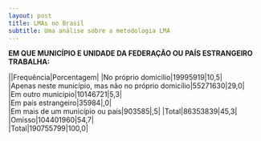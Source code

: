 ```yaml
---
layout: post
title: LMAs no Brasil
subtitle: Uma análise sobre a metodologia LMA
---
```



__EM QUE MUNICÍPIO E UNIDADE DA FEDERAÇÃO OU PAÍS ESTRANGEIRO TRABALHA:__

||Frequência|Porcentagem|
|No próprio domicílio|19995919|10,5|	
|Apenas neste município, mas não no próprio domicílio|55271630|29,0|	
|Em outro município|10146721|5,3|	
|Em país estrangeiro|35984|,0|		
|Em mais de um município ou país|903585|,5|	
|Total|86353839|45,3|	
|Omisso|104401960|54,7|		
|Total|190755799|100,0|		






